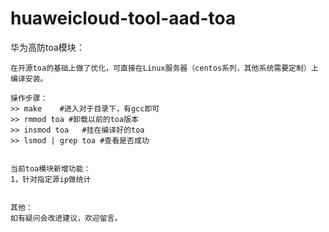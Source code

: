 # huaweicloud-tool-aad-toa

华为高防toa模块：

	在开源toa的基础上做了优化，可直接在Linux服务器（centos系列，其他系统需要定制）上编译安装。

	操作步骤：
	>> make    #进入对于目录下，有gcc即可
	>> rmmod toa #卸载以前的toa版本
	>> insmod toa   #挂在编译好的toa
	>> lsmod | grep toa #查看是否成功


	当前toa模块新增功能：
	1，针对指定源ip做统计


	其他：
	如有疑问会改进建议，欢迎留言。
